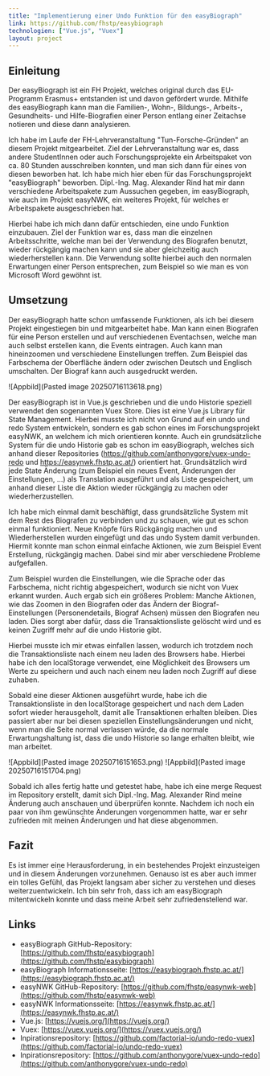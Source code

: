 ```yaml
---
title: "Implementierung einer Undo Funktion für den easyBiograph"
link: https://github.com/fhstp/easybiograph
technologien: ["Vue.js", "Vuex"]
layout: project
---
```


## Einleitung

Der easyBiograph ist ein FH Projekt, welches original durch das EU-Programm Erasmus+ entstanden ist und davon gefördert wurde. Mithilfe des easyBiograph kann man die Familien-, Wohn-, Bildungs-, Arbeits-, Gesundheits- und Hilfe-Biografien einer Person entlang einer Zeitachse notieren und diese dann analysieren.

Ich habe im Laufe der FH-Lehrveranstaltung "Tun-Forsche-Gründen" an diesem Projekt mitgearbeitet. Ziel der Lehrveranstaltung war es, dass andere StudentInnen oder auch Forschungsprojekte ein Arbeitspaket von ca. 80 Stunden ausschreiben konnten, und man sich dann für eines von diesen beworben hat. Ich habe mich hier eben für das Forschungsprojekt "easyBiograph" beworben. Dipl.-Ing. Mag. Alexander Rind hat mir dann verschiedene Arbeitspakete zum Aussuchen gegeben, im easyBiograph, wie auch im Projekt easyNWK, ein weiteres Projekt, für welches er Arbeitspakete ausgeschrieben hat.

Hierbei habe ich mich dann dafür entschieden, eine undo Funktion einzubauen. Ziel der Funktion war es, dass man die einzelnen Arbeitsschritte, welche man bei der Verwendung des Biografen benutzt, wieder rückgängig machen kann und sie aber gleichzeitig auch wiederherstellen kann. Die Verwendung sollte hierbei auch den normalen Erwartungen einer Person entsprechen, zum Beispiel so wie man es von Microsoft Word gewöhnt ist.
## Umsetzung

Der easyBiograph hatte schon umfassende Funktionen, als ich bei diesem Projekt eingestiegen bin und mitgearbeitet habe. Man kann einen Biografen für eine Person erstellen und auf verschiedenen Eventachsen, welche man auch selbst erstellen kann, die Events eintragen. Auch kann man hineinzoomen und verschiedene Einstellungen treffen. Zum Beispiel das Farbschema der Oberfläche ändern oder zwischen Deutsch und Englisch umschalten. Der Biograf kann auch ausgedruckt werden.

![Appbild](Pasted image 20250716113618.png)

Der easyBiograph ist in Vue.js geschrieben und die undo Historie speziell verwendet den sogenannten Vuex Store. Dies ist eine Vue.js Library für State Management. Hierbei musste ich nicht von Grund auf ein undo und redo System entwickeln, sondern es gab schon eines im Forschungsprojekt easyNWK, an welchem ich mich orientieren konnte. Auch ein grundsätzliche System für die undo Historie gab es schon im easyBiograph, welches sich anhand dieser Repositories (https://github.com/anthonygore/vuex-undo-redo und https://easynwk.fhstp.ac.at/) orientiert hat. Grundsätzlich wird jede State Änderung (zum Beispiel ein neues Event, Änderungen der Einstellungen, ...) als Translation ausgeführt und als Liste gespeichert, um anhand dieser Liste die Aktion wieder rückgängig zu machen oder wiederherzustellen. 

Ich habe mich einmal damit beschäftigt, dass grundsätzliche System mit dem Rest des Biografen zu verbinden und zu schauen, wie gut es schon einmal funktioniert. Neue Knöpfe fürs Rückgängig machen und Wiederherstellen wurden eingefügt und das undo System damit verbunden. Hiermit konnte man schon einmal einfache Aktionen, wie zum Beispiel Event Erstellung, rückgängig machen. Dabei sind mir aber verschiedene Probleme aufgefallen.

Zum Beispiel wurden die Einstellungen, wie die Sprache oder das Farbschema, nicht richtig abgespeichert, wodurch sie nicht von Vuex erkannt wurden. Auch ergab sich ein größeres Problem: Manche Aktionen, wie das Zoomen in den Biografen oder das Ändern der Biograf-Einstellungen (Personendetails, Biograf Achsen) müssen den Biografen neu laden. Dies sorgt aber dafür, dass die Transaktionsliste gelöscht wird und es keinen Zugriff mehr auf die undo Historie gibt. 

Hierbei musste ich mir etwas einfallen lassen, wodurch ich trotzdem noch die Transaktionsliste nach einem neu laden des Browsers habe. Hierbei habe ich den localStorage verwendet, eine Möglichkeit des Browsers um Werte zu speichern und auch nach einem neu laden noch Zugriff auf diese zuhaben. 

Sobald eine dieser Aktionen ausgeführt wurde, habe ich die Transaktionsliste in den localStorage gespeichert und nach dem Laden sofort wieder herausgeholt, damit alle Transaktionen erhalten bleiben. Dies passiert aber nur bei diesen speziellen Einstellungsänderungen und nicht, wenn man die Seite normal verlassen würde, da die normale Erwartungshaltung ist, dass die undo Historie so lange erhalten bleibt, wie man arbeitet.

![Appbild](Pasted image 20250716151653.png)
![Appbild](Pasted image 20250716151704.png)

Sobald ich alles fertig hatte und getestet habe, habe ich eine merge Request im Repository erstellt, damit sich Dipl.-Ing. Mag. Alexander Rind meine Änderung auch anschauen und überprüfen konnte. Nachdem ich noch ein paar von ihm gewünschte Änderungen vorgenommen hatte, war er sehr zufrieden mit meinen Änderungen und hat diese abgenommen.
## Fazit

Es ist immer eine Herausforderung, in ein bestehendes Projekt einzusteigen und in diesem Änderungen vorzunehmen. Genauso ist es aber auch immer ein tolles Gefühl, das Projekt langsam aber sicher zu verstehen und dieses weiterzuentwickeln. Ich bin sehr froh, dass ich am easyBiograph mitentwickeln konnte und dass meine Arbeit sehr zufriedenstellend war.
## Links

- easyBiograph GitHub-Repository: [https://github.com/fhstp/easybiograph](https://github.com/fhstp/easybiograph)
- easyBiograph Informationsseite: [https://easybiograph.fhstp.ac.at/](https://easybiograph.fhstp.ac.at/)
- easyNWK GitHub-Repository: [https://github.com/fhstp/easynwk-web](https://github.com/fhstp/easynwk-web)
- easyNWK Informationsseite: [https://easynwk.fhstp.ac.at/](https://easynwk.fhstp.ac.at/)
- Vue.js: [https://vuejs.org/](https://vuejs.org/)
- Vuex: [https://vuex.vuejs.org/](https://vuex.vuejs.org/)
- Inpirationsrepository: [https://github.com/factorial-io/undo-redo-vuex](https://github.com/factorial-io/undo-redo-vuex)
- Inpirationsrepository: [https://github.com/anthonygore/vuex-undo-redo](https://github.com/anthonygore/vuex-undo-redo)